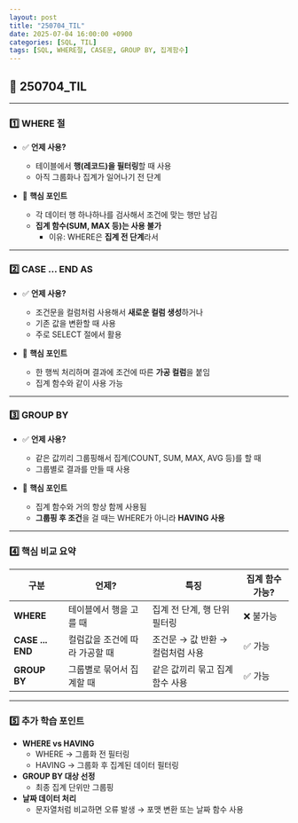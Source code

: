 ```yaml
---
layout: post
title: "250704_TIL"
date: 2025-07-04 16:00:00 +0900
categories: [SQL, TIL]
tags: [SQL, WHERE절, CASE문, GROUP BY, 집계함수]
---
```


<style>
  .initial-content, .search-content {
      padding-left: 40px;
      padding-right: 40px;
  }
</style>

<h2>📘 250704_TIL</h2>

---

<h3>1️⃣ WHERE 절</h3>

- ✅ **언제 사용?**
  - 테이블에서 **행(레코드)을 필터링**할 때 사용
  - 아직 그룹화나 집계가 일어나기 전 단계

- 🧠 **핵심 포인트**
  - 각 데이터 행 하나하나를 검사해서 조건에 맞는 행만 남김
  - **집계 함수(SUM, MAX 등)는 사용 불가**
    - 이유: WHERE은 **집계 전 단계**라서

---

<h3>2️⃣ CASE ... END AS</h3>

- ✅ **언제 사용?**
  - 조건문을 컬럼처럼 사용해서 **새로운 컬럼 생성**하거나
  - 기존 값을 변환할 때 사용
  - 주로 SELECT 절에서 활용

- 🧠 **핵심 포인트**
  - 한 행씩 처리하며 결과에 조건에 따른 **가공 컬럼**을 붙임
  - 집계 함수와 같이 사용 가능

---

<h3>3️⃣ GROUP BY</h3>

- ✅ **언제 사용?**
  - 같은 값끼리 그룹핑해서 집계(COUNT, SUM, MAX, AVG 등)를 할 때
  - 그룹별로 결과를 만들 때 사용

- 🧠 **핵심 포인트**
  - 집계 함수와 거의 항상 함께 사용됨
  - **그룹핑 후 조건**을 걸 때는 WHERE가 아니라 **HAVING 사용**

---

<h3>4️⃣ 핵심 비교 요약</h3>

| 구분          | 언제?                          | 특징                                  | 집계 함수 가능? |
|---------------|----------------------------------|---------------------------------------|-----------------|
| **WHERE**     | 테이블에서 행을 고를 때         | 집계 전 단계, 행 단위 필터링         | ❌ 불가능       |
| **CASE ... END** | 컬럼값을 조건에 따라 가공할 때 | 조건문 → 값 반환 → 컬럼처럼 사용     | ✅ 가능         |
| **GROUP BY**  | 그룹별로 묶어서 집계할 때        | 같은 값끼리 묶고 집계 함수 사용      | ✅ 가능         |

---

<h3>5️⃣ 추가 학습 포인트</h3>

- **WHERE vs HAVING**
  - WHERE → 그룹화 전 필터링
  - HAVING → 그룹화 후 집계된 데이터 필터링
- **GROUP BY 대상 선정**
  - 최종 집계 단위만 그룹핑
- **날짜 데이터 처리**
  - 문자열처럼 비교하면 오류 발생 → 포맷 변환 또는 날짜 함수 사용
